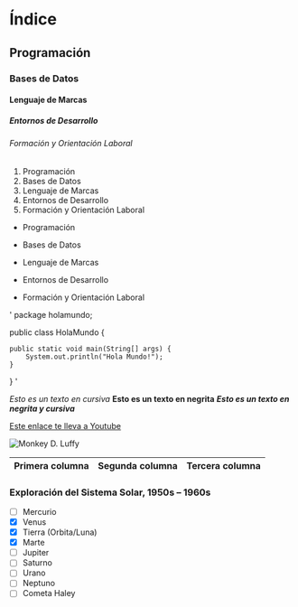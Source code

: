 # Índice

## Programación

### Bases de Datos

#### Lenguaje de Marcas

##### Entornos de Desarrollo

###### Formación y Orientación Laboral 



1. Programación
2. Bases de Datos
3. Lenguaje de Marcas
4. Entornos de Desarrollo
5. Formación y Orientación Laboral

- Programación
* Bases de Datos
+ Lenguaje de Marcas
- Entornos de Desarrollo
* Formación y Orientación Laboral

'
package holamundo;

public class HolaMundo {

	public static void main(String[] args) {
		System.out.println("Hola Mundo!");
	}
}
'

*Esto es un texto en cursiva*
**Esto es un texto en negrita**
***Esto es un texto en negrita y cursiva***

[Este enlace te lleva a Youtube](https://https://youtube.com/)

![Monkey D. Luffy](https://i.pinimg.com/1200x/43/e7/12/43e7126dc55c55efbe6c04ef4b5b55a4.jpg "Monkey D. Luffy")

| Primera columna | Segunda columna | Tercera columna |
| -- | -- | -- |

### Exploración del Sistema Solar, 1950s – 1960s

- [ ] Mercurio
- [x] Venus
- [x] Tierra (Orbita/Luna)
- [x] Marte
- [ ] Jupiter
- [ ] Saturno
- [ ] Urano
- [ ] Neptuno
- [ ] Cometa Haley